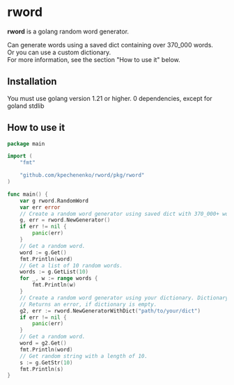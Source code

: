 # rword

**rword** is a golang random word generator.

Can generate words using a saved dict containing over 370_000 words.  
Or you can use a custom dictionary.  
For more information, see the section "How to use it" below.

## Installation

You must use golang version 1.21 or higher. 0 dependencies, except for goland stdlib

## How to use it

```go
package main

import (
	"fmt"

	"github.com/kpechenenko/rword/pkg/rword"
)

func main() {
	var g rword.RandomWord
	var err error
	// Create a random word generator using saved dict with 370_000+ words.
	g, err = rword.NewGenerator()
	if err != nil {
		panic(err)
	}
	// Get a random word.
	word := g.Get()
	fmt.Println(word)
	// Get a list of 10 random words.
	words := g.GetList(10)
	for _, w := range words {
		fmt.Println(w)
	}
	// Create a random word generator using your dictionary. Dictionary is a text file, 1 line - 1 word.
	// Returns an error, if dictionary is empty.
	g2, err := rword.NewGeneratorWithDict("path/to/your/dict")
	if err != nil {
		panic(err)
	}
	// Get a random word.
	word = g2.Get()
	fmt.Println(word)
	// Get random string with a length of 10.
	s := g.GetStr(10)
	fmt.Println(s)
}
```